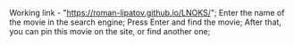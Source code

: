 Working link - "https://roman-lipatov.github.io/LNOKS/";
Enter the name of the movie in the search engine;
Press Enter and find the movie;
After that, you can pin this movie on the site, or find another one;
